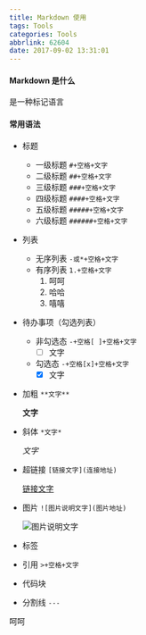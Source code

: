 ```yaml
---
title: Markdown 使用
tags: Tools
categories: Tools
abbrlink: 62604
date: 2017-09-02 13:31:01
---
```


#### Markdown 是什么

是一种标记语言

#### 常用语法

- 标题
  - 一级标题 `#+空格+文字`
  - 二级标题 `##+空格+文字`
  - 三级标题 `###+空格+文字`
  - 四级标题 `####+空格+文字`
  - 五级标题 `#####+空格+文字`
  - 六级标题 `######+空格+文字`

- 列表

  - 无序列表 `-或*+空格+文字`
  - 有序列表 `1.+空格+文字`
    1. 呵呵
    2. 哈哈
    3. 嘻嘻

- 待办事项（勾选列表）

  - 非勾选态 `-+空格[ ]+空格+文字 `
    - [ ] 文字
  - 勾选态 `-+空格[x]+空格+文字 `
    - [x] 文字

- 加粗 `**文字**`

  **文字**

- 斜体 `*文字*`

  *文字*

- 超链接 `[链接文字](连接地址)`

  [链接文字](连接地址)

- 图片 `![图片说明文字](图片地址)`

  ![图片说明文字](图片地址)

- 标签 

- 引用 `>+空格+文字`

- 代码块

- 分割线 `---`

  

呵呵